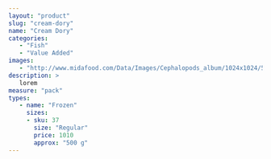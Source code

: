 ```yaml
---
layout: "product"
slug: "cream-dory"
name: "Cream Dory"
categories:
   - "Fish"
   - "Value Added"
images:
   - "http://www.midafood.com/Data/Images/Cephalopods_album/1024x1024/54acdb77e60ec196.jpg"
description: >
   lorem
measure: "pack"
types: 
   - name: "Frozen"
     sizes: 
     - sku: 37
       size: "Regular"
       price: 1010
       approx: "500 g"
---
```

